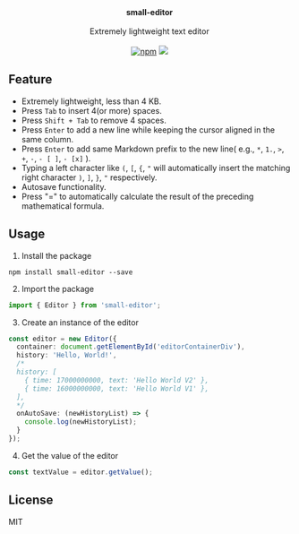 <p align="center">
  <br/>
  <br/>
  <b>small-editor</b>
  <br />
  <br />
  <span>Extremely lightweight text editor</span>
  <br />
  <br />
  <span>
    <a href="https://www.npmjs.org/package/small-editor"><img src="https://img.shields.io/npm/v/small-editor.svg?style=flat" alt="npm"></a> 
    <a href="./LICENSE" alt="GitHub license">
      <img src="https://img.shields.io/badge/license-MIT-blue.svg" />
    </a>
  </span>
  <br />
</p>

## Feature
* Extremely lightweight, less than 4 KB.
* Press `Tab` to insert 4(or more) spaces.
* Press `Shift + Tab` to remove 4 spaces.
* Press `Enter` to add a new line while keeping the cursor aligned in the same column.
* Press `Enter` to add same Markdown prefix to the new line( e.g., `*`, `1.`, `>`, `+`, `-`, `- [ ]`, `- [x]` ).
* Typing a left character like  `(`, `[`, `{`, `"` will automatically insert the matching right character `)`, `]`, `}`, `"` respectively.
* Autosave functionality.
* Press "=" to automatically calculate the result of the preceding mathematical formula.

## Usage

1. Install the package
```shell
npm install small-editor --save
```

2. Import the package
```typescript
import { Editor } from 'small-editor';
```

3. Create an instance of the editor
```typescript
const editor = new Editor({
  container: document.getElementById('editorContainerDiv'),
  history: 'Hello, World!',
  /*
  history: [
    { time: 17000000000, text: 'Hello World V2' },
    { time: 16000000000, text: 'Hello World V1' },
  ],
  */
  onAutoSave: (newHistoryList) => {
    console.log(newHistoryList);
  }
});
```

4. Get the value of the editor
```typescript
const textValue = editor.getValue();
```


## License
MIT